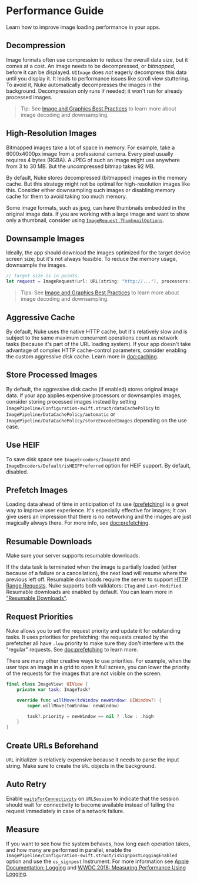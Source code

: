 # Performance Guide

Learn how to improve image loading performance in your apps.

## Decompression

Image formats often use compression to reduce the overall data size, but it comes at a cost. An image needs to be decompressed, or _bitmapped_, before it can be displayed. `UIImage` does _not_ eagerly decompress this data until you display it. It leads to performance issues like scroll view stuttering. To avoid it, Nuke automatically decompresses the images in the background. Decompression only runs if needed; it won't run for already processed images.

> Tip: See [Image and Graphics Best Practices](https://developer.apple.com/videos/play/wwdc2018/219) to learn more about image decoding and downsampling.

## High-Resolution Images

Bitmapped images take a lot of space in memory. For example, take a 6000x4000px image from a professional camera. Every pixel usually requires 4 bytes (RGBA). A JPEG of such an image might use anywhere from 3 to 30 MB. But the uncompressed bitmap takes 92 MB.

By default, Nuke stores decompressed (bitmapped) images in the memory cache. But this strategy might not be optimal for high-resolution images like this. Consider either downsampling such images or disabling memory cache for them to avoid taking too much memory.  

Some image formats, such as jpeg, can have thumbnails embedded in the original image data. If you are working with a large image and want to show only a thumbnail, consider using [`ImageRequest.ThumbnailOptions`](https://kean-docs.github.io/nuke/documentation/nuke/imagerequest/thumbnailoptions).

## Downsample Images

Ideally, the app should download the images optimized for the target device screen size; but it's not always feasible. To reduce the memory usage, downsample the images.

```swift
// Target size is in points.
let request = ImageRequest(url: URL(string: "http://..."), processors: [.resize(width: 320)])
```

> Tips: See [Image and Graphics Best Practices](https://developer.apple.com/videos/play/wwdc2018/219) to learn more about image decoding and downsampling.

## Aggressive Cache

By default, Nuke uses the native HTTP cache, but it's relatively slow and is subject to the same maximum concurrent operations count as network tasks (because it's part of the URL loading system). If your app doesn't take advantage of complex HTTP cache-control parameters, consider enabling the custom aggressive disk cache. Learn more in <doc:caching>.

## Store Processed Images

By default, the aggressive disk cache (if enabled) stores original image data. If your app applies expensive processors or downsamples images, consider storing processed images instead by setting ``ImagePipeline/Configuration-swift.struct/dataCachePolicy`` to ``ImagePipeline/DataCachePolicy/automatic`` or ``ImagePipeline/DataCachePolicy/storeEncodedImages`` depending on the use case.

## Use HEIF

To save disk space see ``ImageEncoders/ImageIO`` and ``ImageEncoders/Default/isHEIFPreferred`` option for HEIF support. By default, disabled.

## Prefetch Images

Loading data ahead of time in anticipation of its use ([prefetching](https://en.wikipedia.org/wiki/Prefetching)) is a great way to improve user experience. It's especially effective for images; it can give users an impression that there is no networking and the images are just magically always there. For more info, see <doc:prefetching>.

## Resumable Downloads

Make sure your server supports resumable downloads.

If the data task is terminated when the image is partially loaded (either because of a failure or a cancellation), the next load will resume where the previous left off. Resumable downloads require the server to support [HTTP Range Requests](https://developer.mozilla.org/en-US/docs/Web/HTTP/Range_requests). Nuke supports both validators: `ETag` and `Last-Modified`. Resumable downloads are enabled by default. You can learn more in ["Resumable Downloads"](https://kean.blog/post/resumable-downloads).

## Request Priorities

Nuke allows you to set the request priority and update it for outstanding tasks. It uses priorities for prefetching: the requests created by the prefetcher all have `.low` priority to make sure they don't interfere with the "regular" requests. See <doc:prefetching> to learn more.

There are many other creative ways to use priorities. For example, when the user taps an image in a grid to open it full screen, you can lower the priority of the requests for the images that are not visible on the screen.

```swift
final class ImageView: UIView {
    private var task: ImageTask?

    override func willMove(toWindow newWindow: UIWindow?) {
        super.willMove(toWindow: newWindow)

        task?.priority = newWindow == nil ? .low : .high
    }
}
```

## Create URLs Beforehand

`URL` initializer is relatively expensive because it needs to parse the input string. Make sure to create the `URL` objects in the background.

## Auto Retry

Enable [`waitsForConnectivity`](https://developer.apple.com/documentation/foundation/urlsessionconfiguration/2908812-waitsforconnectivity) on `URLSession` to indicate that the session should wait for connectivity to become available instead of failing the request immediately in case of a network failure.

## Measure

If you want to see how the system behaves, how long each operation takes, and how many are performed in parallel, enable the ``ImagePipeline/Configuration-swift.struct/isSignpostLoggingEnabled`` option and use the `os_signpost` Instrument. For more information see [Apple Documentation: Logging](https://developer.apple.com/documentation/os/logging) and [WWDC 2018: Measuring Performance Using Logging](https://developer.apple.com/videos/play/wwdc2018/405/).
